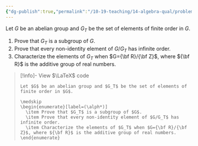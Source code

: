 ```yaml
---
{"dg-publish":true,"permalink":"/10-19-teaching/14-algebra-qual/problem-bank/pool-problems/group-theory/elements-of-finite-order/","tags":["group_theory"],"updated":"2025-03-21T08:19:02-07:00"}
---
```


Let $G$ be an abelian group and $G_T$ be the set of elements of finite order in $G$.

1. Prove that $G_T$ is a subgroup of $G$.
2. Prove that every non-identity element of $G/G_T$ has infinite order.
3. Characterize the elements of $G_T$ when $G={\bf R}/{\bf Z}$, where ${\bf R}$ is the additive group of real numbers.

> [!info]- View $\LaTeX$ code
> ```
> Let $G$ be an abelian group and $G_T$ be the set of elements of finite order in $G$.
> 
> \medskip
> \begin{enumerate}[label=(\alph*)]
> 	\item Prove that $G_T$ is a subgroup of $G$.
> 	\item Prove that every non-identity element of $G/G_T$ has infinite order.
> 	\item Characterize the elements of $G_T$ when $G={\bf R}/{\bf Z}$, where ${\bf R}$ is the additive group of real numbers.
> \end{enumerate}
> ```